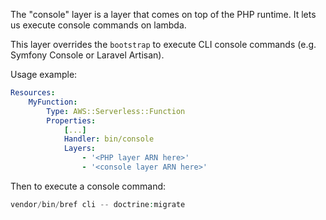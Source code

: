 The "console" layer is a layer that comes on top of the PHP runtime. It lets us execute console commands on lambda.

This layer overrides the `bootstrap` to execute CLI console commands (e.g. Symfony Console or Laravel Artisan).

Usage example:

```yaml
Resources:
    MyFunction:
        Type: AWS::Serverless::Function
        Properties:
            [...]
            Handler: bin/console
            Layers:
                - '<PHP layer ARN here>'
                - '<console layer ARN here>'
```

Then to execute a console command:

```php
vendor/bin/bref cli -- doctrine:migrate
```
